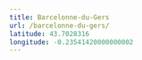 ```yaml
---
title: Barcelonne-du-Gers
url: /barcelonne-du-gers/
latitude: 43.7028316
longitude: -0.23541420000000002
---
```

